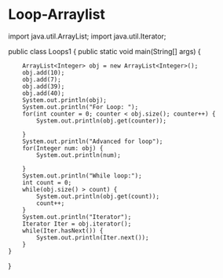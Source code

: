 # Loop-Arraylist


import java.util.ArrayList;
import java.util.Iterator;


public class Loops1 {
    public static void main(String[] args) {
        
        ArrayList<Integer> obj = new ArrayList<Integer>();
        obj.add(10);
        obj.add(7);
        obj.add(39);
        obj.add(40);
        System.out.println(obj);
        System.out.println("For Loop: ");
        for(int counter = 0; counter < obj.size(); counter++) {
            System.out.println(obj.get(counter));
            
        }
        System.out.println("Advanced for loop");
        for(Integer num: obj) {
            System.out.println(num);
            
        }
        System.out.println("While loop:");
        int count = 0;
        while(obj.size() > count) {
            System.out.println(obj.get(count));
            count++;
        }
        System.out.println("Iterator");
        Iterator Iter = obj.iterator();
        while(Iter.hasNext()) {
            System.out.println(Iter.next());
        }
    }
}
